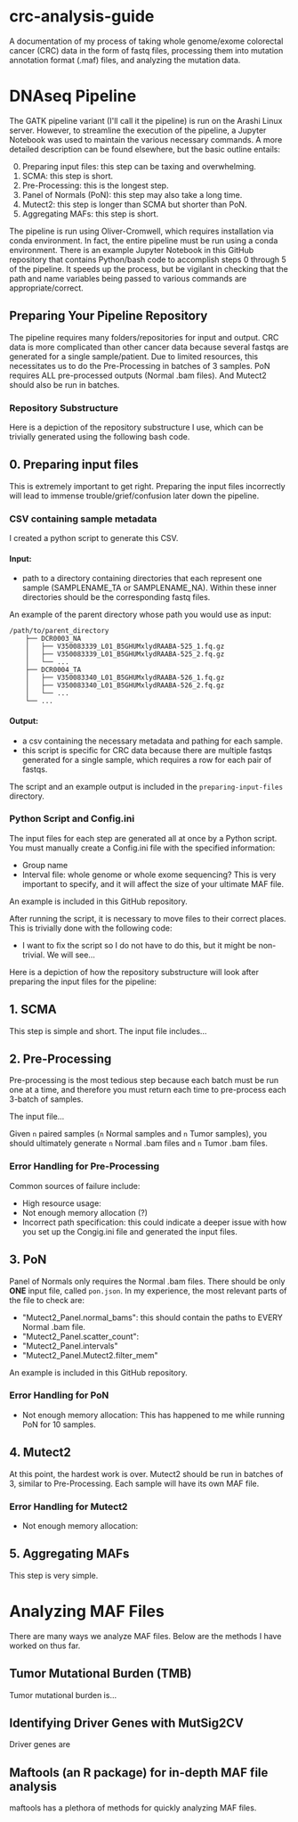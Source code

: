 # crc-analysis-guide
A documentation of my process of taking whole genome/exome colorectal cancer (CRC) data in the form of fastq files, processing them into mutation annotation format (.maf) files, and analyzing the mutation data.

# DNAseq Pipeline
The GATK pipeline variant (I'll call it the pipeline) is run on the Arashi Linux server. However, to streamline the execution of the pipeline, a Jupyter Notebook was used to maintain the various necessary commands. A more detailed description can be found elsewhere, but the basic outline entails:

0. Preparing input files: this step can be taxing and overwhelming. 
1. SCMA: this step is short.
2. Pre-Processing: this is the longest step.
3. Panel of Normals (PoN): this step may also take a long time.
4. Mutect2: this step is longer than SCMA but shorter than PoN.
5. Aggregating MAFs: this step is short.

The pipeline is run using Oliver-Cromwell, which requires installation via conda environment. In fact, the entire pipeline must be run using a conda environment. There is an example Jupyter Notebook in this GitHub repository that contains Python/bash code to accomplish steps 0 through 5 of the pipeline. It speeds up the process, but be vigilant in checking that the path and name variables being passed to various commands are appropriate/correct.

## Preparing Your Pipeline Repository
The pipeline requires many folders/repositories for input and output. CRC data is more complicated than other cancer data because several fastqs are generated for a single sample/patient. Due to limited resources, this necessitates us to do the Pre-Processing in batches of 3 samples. PoN requires ALL pre-processed outputs (Normal .bam files). And Mutect2 should also be run in batches.

### Repository Substructure
Here is a depiction of the repository substructure I use, which can be trivially generated using the following bash code.


## 0. Preparing input files
This is extremely important to get right. Preparing the input files incorrectly will lead to immense trouble/grief/confusion later down the pipeline. 

### CSV containing sample metadata
I created a python script to generate this CSV.

#### Input:
- path to a directory containing directories that each represent one sample (SAMPLENAME_TA or SAMPLENAME_NA). Within these inner directories should be the corresponding fastq files.

An example of the parent directory whose path you would use as input:
```
/path/to/parent_directory
    ├── DCR0003_NA
    │   ├── V350083339_L01_B5GHUMxlydRAABA-525_1.fq.gz
    │   ├── V350083339_L01_B5GHUMxlydRAABA-525_2.fq.gz
    │   └── ...
    ├── DCR0004_TA
    │   ├── V350083340_L01_B5GHUMxlydRAABA-526_1.fq.gz
    │   ├── V350083340_L01_B5GHUMxlydRAABA-526_2.fq.gz
    │   └── ...
    └── ...

```

#### Output:
- a csv containing the necessary metadata and pathing for each sample.
- this script is specific for CRC data because there are multiple fastqs generated for a single sample, which requires a row for each pair of fastqs.

The script and an example output is included in the `preparing-input-files` directory. 

### Python Script and Config.ini
The input files for each step are generated all at once by a Python script. You must manually create a Config.ini file with the specified information:
- Group name
- Interval file: whole genome or whole exome sequencing? This is very important to specify, and it will affect the size of your ultimate MAF file. 

An example is included in this GitHub repository.

After running the script, it is necessary to move files to their correct places. This is trivially done with the following code: 
- I want to fix the script so I do not have to do this, but it might be non-trivial. We will see…

Here is a depiction of how the repository substructure will look after preparing the input files for the pipeline:

## 1. SCMA
This step is simple and short. The input file includes…

## 2. Pre-Processing
Pre-processing is the most tedious step because each batch must be run one at a time, and therefore you must return each time to pre-process each 3-batch of samples. 

The input file…

Given `n` paired samples (`n` Normal samples and `n` Tumor samples), you should ultimately generate `n` Normal .bam files and `n` Tumor .bam files.

### Error Handling for Pre-Processing
Common sources of failure include:
- High resource usage: 
- Not enough memory allocation (?)
- Incorrect path specification: this could indicate a deeper issue with how you set up the Congig.ini file and generated the input files.

## 3. PoN
Panel of Normals only requires the Normal .bam files. There should be only **ONE** input file, called `pon.json`. In my experience, the most relevant parts of the file to check are:
- "Mutect2_Panel.normal_bams": this should contain the paths to EVERY Normal .bam file.
- "Mutect2_Panel.scatter_count": 
- "Mutect2_Panel.intervals"
- "Mutect2_Panel.Mutect2.filter_mem"

An example is included in this GitHub repository. 


### Error Handling for PoN
- Not enough memory allocation: This has happened to me while running PoN for 10 samples.

## 4. Mutect2
At this point, the hardest work is over. Mutect2 should be run in batches of 3, similar to Pre-Processing. Each sample will have its own MAF file.

### Error Handling for Mutect2
- Not enough memory allocation:

## 5. Aggregating MAFs
This step is very simple.

# Analyzing MAF Files
There are many ways we analyze MAF files. Below are the methods I have worked on thus far. 

## Tumor Mutational Burden (TMB)
Tumor mutational burden is…

## Identifying Driver Genes with MutSig2CV
Driver genes are 

## Maftools (an R package) for in-depth MAF file analysis
maftools has a plethora of methods for quickly analyzing MAF files. 